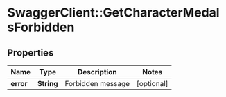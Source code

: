 # SwaggerClient::GetCharacterMedalsForbidden

## Properties
Name | Type | Description | Notes
------------ | ------------- | ------------- | -------------
**error** | **String** | Forbidden message | [optional] 


